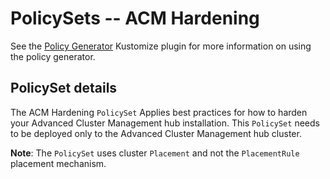 # PolicySets -- ACM Hardening

See the [Policy Generator](https://github.com/stolostron/policy-generator-plugin) 
Kustomize plugin for more information on using the policy generator.

## PolicySet details

The ACM Hardening `PolicySet` Applies best practices for how to harden your Advanced Cluster Management hub installation. 
This `PolicySet` needs to be deployed only to the Advanced Cluster Management hub cluster. 

**Note**: The `PolicySet` uses cluster `Placement` and not the `PlacementRule` placement mechanism.
